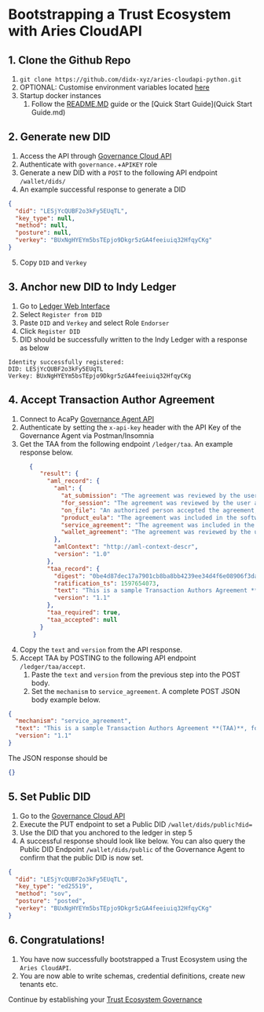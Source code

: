 # Bootstrapping a Trust Ecosystem with Aries CloudAPI
## 1. Clone the Github Repo
1. `git clone https://github.com/didx-xyz/aries-cloudapi-python.git`
2. OPTIONAL: Customise environment variables located [here](../environments/)
3. Startup docker instances 
   1. Follow the [README.MD](../README.md) guide or the [Quick Start Guide](Quick Start Guide.md)

## 2. Generate new DID
1. Access the API through [Governance Cloud API](http://localhost:8000/docs)
2. Authenticate with `governance.`+`APIKEY` role 
3. Generate a new DID with a `POST` to the following API endpoint `/wallet/dids/`
4. An example successful response to generate a DID

```json
{
  "did": "LESjYcQUBF2o3kFy5EUqTL",
  "key_type": null,
  "method": null,
  "posture": null,
  "verkey": "BUxNgHYEYm5bsTEpjo9Dkgr5zGA4feeiuiq32HfqyCKg"
}
```
5. Copy `DID` and `Verkey`

## 3. Anchor new DID to Indy Ledger
1. Go to [Ledger Web Interface](http://localhost:9000/)
2. Select `Register from DID`
3. Paste `DID` and `Verkey` and select Role `Endorser`
4. Click `Register DID`
5. DID should be successfully written to the Indy Ledger with a response as below
```text
Identity successfully registered:
DID: LESjYcQUBF2o3kFy5EUqTL
Verkey: BUxNgHYEYm5bsTEpjo9Dkgr5zGA4feeiuiq32HfqyCKg
```

## 4. Accept Transaction Author Agreement
1. Connect to AcaPy [Governance Agent API](http://localhost:3021/)
2. Authenticate by setting the `x-api-key` header with the API Key of the Governance Agent via Postman/Insomnia 
3. Get the TAA from the following endpoint `/ledger/taa`. An example response below.
```json
      {
         "result": {
           "aml_record": {
             "aml": {
               "at_submission": "The agreement was reviewed by the user and accepted at the time of submission of this transaction.",
               "for_session": "The agreement was reviewed by the user and accepted at some point in the user’s session prior to submission.",
               "on_file": "An authorized person accepted the agreement, and such acceptance is on file with the user’s organization.",
               "product_eula": "The agreement was included in the software product’s terms and conditions as part of a license to the end user.",
               "service_agreement": "The agreement was included in the terms and conditions the user accepted as part of contracting a service.",
               "wallet_agreement": "The agreement was reviewed by the user and this affirmation was persisted in the user’s wallet for use during submission."
             },
             "amlContext": "http://aml-context-descr",
             "version": "1.0"
           },
           "taa_record": {
             "digest": "0be4d87dec17a7901cb8ba8bb4239ee34d4f6e08906f3dad81d1d052dccc078f",
             "ratification_ts": 1597654073,
             "text": "This is a sample Transaction Authors Agreement **(TAA)**, for the VON test Network.\n\nOn public ledger systems this will typically contain legal constraints that must be accepted before any write operations will be permitted.",
             "version": "1.1"
           },
           "taa_required": true,
           "taa_accepted": null
         }
       } 
```
        
4. Copy the `text` and `version` from the API response. 
5. Accept TAA by POSTING to the following API endpoint `/ledger/taa/accept`. 
   1. Paste the `text` and `version` from the previous step into the POST body. 
   2. Set the `mechanism` to `service_agreement`. A complete POST JSON body example below.
        
```json 
{
  "mechanism": "service_agreement",
  "text": "This is a sample Transaction Authors Agreement **(TAA)**, for the VON test Network.\n\nOn public ledger systems this will typically contain legal constraints that must be accepted before any write operations will be permitted.",
  "version": "1.1"
}
```

The JSON response should be

```json
{}
```

## 5. Set Public DID
1. Go to the [Governance Cloud API](http://localhost:8000/docs)
2. Execute the PUT endpoint to set a Public DID `/wallet/dids/public?did=`
3. Use the DID that you anchored to the ledger in step 5 
4. A successful response should look like below. You can also query the Public DID Endpoint `/wallet/dids/public` of the Governance Agent to confirm that the public DID is now set.

```json
{
  "did": "LESjYcQUBF2o3kFy5EUqTL",
  "key_type": "ed25519",
  "method": "sov",
  "posture": "posted",
  "verkey": "BUxNgHYEYm5bsTEpjo9Dkgr5zGA4feeiuiq32HfqyCKg"
}
```

## 6. Congratulations!
1. You have now successfully bootstrapped a Trust Ecosystem using the `Aries CloudAPI`. 
2. You are now able to write schemas, credential definitions, create new tenants etc.

Continue by establishing your [Trust Ecosystem Governance](Governance%20as%20Code.md)